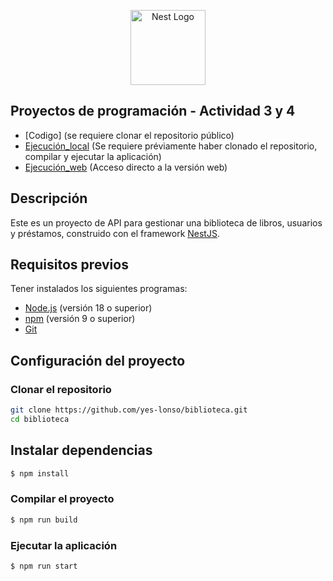 <p align="center">
  <a href="http://nestjs.com/" target="blank"><img src="https://nestjs.com/img/logo-small.svg" width="120" alt="Nest Logo" /></a>
</p>

[circleci-image]: https://img.shields.io/circleci/build/github/nestjs/nest/master?token=abc123def456
[circleci-url]: https://circleci.com/gh/nestjs/nest

## Proyectos de programación - Actividad 3 y 4
- [Codigo] (se requiere clonar el repositorio público)
- [Ejecución_local](http://localhost:3000) (Se requiere préviamente haber clonado el repositorio, compilar y ejecutar la aplicación)
- [Ejecución_web](https://yeslo.es) (Acceso directo a la versión web)

## Descripción

Este es un proyecto de API para gestionar una biblioteca de libros, usuarios y préstamos, construido con el framework [NestJS](https://nestjs.com/).

## Requisitos previos

Tener instalados los siguientes programas:

- [Node.js](https://nodejs.org/) (versión 18 o superior)
- [npm](https://www.npmjs.com/) (versión 9 o superior)
- [Git](https://git-scm.com/)

## Configuración del proyecto

### Clonar el repositorio

```bash
git clone https://github.com/yes-lonso/biblioteca.git
cd biblioteca
````

## Instalar dependencias

```bash
$ npm install
```

### Compilar el proyecto

```bash
$ npm run build
```

### Ejecutar la aplicación

```bash
$ npm run start
```

